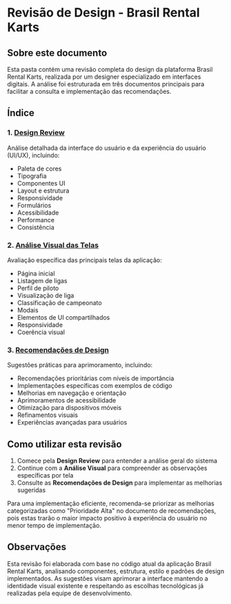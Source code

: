 # Revisão de Design - Brasil Rental Karts

## Sobre este documento

Esta pasta contém uma revisão completa do design da plataforma Brasil Rental Karts, realizada por um designer especializado em interfaces digitais. A análise foi estruturada em três documentos principais para facilitar a consulta e implementação das recomendações.

## Índice

### 1. [Design Review](design-review.md)
Análise detalhada da interface do usuário e da experiência do usuário (UI/UX), incluindo:
- Paleta de cores
- Tipografia
- Componentes UI
- Layout e estrutura
- Responsividade
- Formulários
- Acessibilidade
- Performance
- Consistência

### 2. [Análise Visual das Telas](analise-visual.md)
Avaliação específica das principais telas da aplicação:
- Página inicial
- Listagem de ligas
- Perfil de piloto
- Visualização de liga
- Classificação de campeonato
- Modais
- Elementos de UI compartilhados
- Responsividade
- Coerência visual

### 3. [Recomendações de Design](recomendacoes-design.md)
Sugestões práticas para aprimoramento, incluindo:
- Recomendações prioritárias com níveis de importância
- Implementações específicas com exemplos de código
- Melhorias em navegação e orientação
- Aprimoramentos de acessibilidade
- Otimização para dispositivos móveis
- Refinamentos visuais
- Experiências avançadas para usuários

## Como utilizar esta revisão

1. Comece pela **Design Review** para entender a análise geral do sistema
2. Continue com a **Análise Visual** para compreender as observações específicas por tela
3. Consulte as **Recomendações de Design** para implementar as melhorias sugeridas

Para uma implementação eficiente, recomenda-se priorizar as melhorias categorizadas como "Prioridade Alta" no documento de recomendações, pois estas trarão o maior impacto positivo à experiência do usuário no menor tempo de implementação.

## Observações

Esta revisão foi elaborada com base no código atual da aplicação Brasil Rental Karts, analisando componentes, estrutura, estilo e padrões de design implementados. As sugestões visam aprimorar a interface mantendo a identidade visual existente e respeitando as escolhas tecnológicas já realizadas pela equipe de desenvolvimento. 